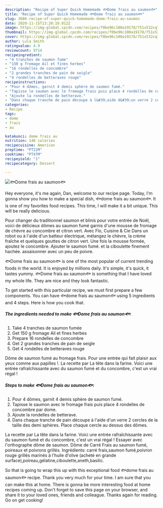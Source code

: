 ```yaml
---
description: "Recipe of Super Quick Homemade 🐟Dome frais au saumon🐟"
title: "Recipe of Super Quick Homemade 🐟Dome frais au saumon🐟"
slug: 3686-recipe-of-super-quick-homemade-dome-frais-au-saumon
date: 2020-11-15T13:28:19.012Z
image: https://img-global.cpcdn.com/recipes/f0be96c100a19178/751x532cq70/🐟dome-frais-au-saumon🐟-photo-principale-de-la-recette.jpg
thumbnail: https://img-global.cpcdn.com/recipes/f0be96c100a19178/751x532cq70/🐟dome-frais-au-saumon🐟-photo-principale-de-la-recette.jpg
cover: https://img-global.cpcdn.com/recipes/f0be96c100a19178/751x532cq70/🐟dome-frais-au-saumon🐟-photo-principale-de-la-recette.jpg
author: Lula Smith
ratingvalue: 4.9
reviewcount: 9714
recipeingredient:
- "4 tranches de saumon fume"
- "150 g fromage Ail et fines herbes"
- "16 rondelles de concombre"
- "2 grandes tranches de pain de seigle"
- "4 rondelles de betteraves rouge"
recipeinstructions:
- "Pour 4 dômes, garnit 4 demis sphère de saumon fumé."
- "Tapisse le saumon avec le fromage frais puis place 4 rondelles de concombre par dome."
- "Ajoute la rondelles de betterave."
- "Dans chaque tranche de pain découpe à l&#39;aide d&#39;un verre 2 cercles de la taille des demi sphères. Place chaque cercle au dessus des dômes."
categories:
- Recipe
tags:
- dome
- frais
- au

katakunci: dome frais au 
nutrition: 148 calories
recipecuisine: American
preptime: "PT22M"
cooktime: "PT47M"
recipeyield: "1"
recipecategory: Dessert

---
```



![🐟Dome frais au saumon🐟](https://img-global.cpcdn.com/recipes/f0be96c100a19178/751x532cq70/🐟dome-frais-au-saumon🐟-photo-principale-de-la-recette.jpg)

Hey everyone, it's me again, Dan, welcome to our recipe page. Today, I'm gonna show you how to make a special dish, 🐟dome frais au saumon🐟. It is one of my favorites food recipes. This time, I will make it a bit unique. This will be really delicious.

Pour changer du traditionnel saumon et blinis pour votre entrée de Noël, voici de délicieux dômes au saumon fumé garnis d&#39;une mousse de fromage de chèvre au concombre et citron vert. Avec Flo, Cuisine &amp; Cie Dans un robot ou à l&#39;aide d&#39;un batteur électrique, mélangez le chèvre, la crème fraîche et quelques gouttes de citron vert. Une fois la mousse formée, ajoutez le concombre. Ajouter le saumon fumé. et la ciboulette finement hachée. assaisonner avec un peu de poivre.

🐟Dome frais au saumon🐟 is one of the most popular of current trending foods in the world. It is enjoyed by millions daily. It's simple, it's quick, it tastes yummy. 🐟Dome frais au saumon🐟 is something that I have loved my whole life. They are nice and they look fantastic.


To get started with this particular recipe, we must first prepare a few components. You can have 🐟dome frais au saumon🐟 using 5 ingredients and 4 steps. Here is how you cook that.

<!--inarticleads1-->

##### The ingredients needed to make 🐟Dome frais au saumon🐟:

1. Take 4 tranches de saumon fumée
1. Get 150 g fromage Ail et fines herbes
1. Prepare 16 rondelles de concombre
1. Get 2 grandes tranches de pain de seigle
1. Get 4 rondelles de betteraves rouge


Dôme de saumon fumé au fromage frais. Pour une entrée qui fait plaisir aux yeux comme aux papilles !. La recette par La tête dans la farine. Voici une entrée rafraîchissante avec du saumon fumé et du concombre, c&#39;est un vrai régal ! 

<!--inarticleads2-->

##### Steps to make 🐟Dome frais au saumon🐟:

1. Pour 4 dômes, garnit 4 demis sphère de saumon fumé.
1. Tapisse le saumon avec le fromage frais puis place 4 rondelles de concombre par dome.
1. Ajoute la rondelles de betterave.
1. Dans chaque tranche de pain découpe à l&#39;aide d&#39;un verre 2 cercles de la taille des demi sphères. Place chaque cercle au dessus des dômes.


La recette par La tête dans la farine. Voici une entrée rafraîchissante avec du saumon fumé et du concombre, c&#39;est un vrai régal ! Essayer avec l&#39;orthographe dôme de saumon. Dôme de Carré Frais au saumon fumé, poireaux et poivrons grillés. Ingrédients: carré frais,saumon fumé,poivron rouge grillés marinés à l&#39;huile d&#39;olive (acheté en grande surface),poireau,gélatine,ciboulette,aneth,basilic. 

So that is going to wrap this up with this exceptional food 🐟dome frais au saumon🐟 recipe. Thank you very much for your time. I am sure that you can make this at home. There is gonna be more interesting food at home recipes coming up. Don't forget to save this page on your browser, and share it to your loved ones, friends and colleague. Thanks again for reading. Go on get cooking!
